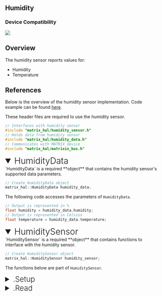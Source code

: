 <h2 style="padding-top:0">Humidity</h2>

### Device Compatibility
<img class="creator-compatibility-icon" src="../../img/creator-icon.svg">

## Overview

The humidity sensor reports values for:

* Humidity
* Temperature

## References

Below is the overview of the humidity sensor implementation. Code example can be found [here](/matrix-hal/examples/humidity).

These header files are required to use the humidity sensor.

```c++
// Interfaces with humidity sensor
#include "matrix_hal/humidity_sensor.h"
// Holds data from humidity sensor
#include "matrix_hal/humidity_data.h"
// Communicates with MATRIX device
#include "matrix_hal/matrixio_bus.h"
```

<details markdown="1" open>
<summary style="font-size: 1.75rem; font-weight: 300;">HumidityData</summary>
`HumidityData` is a required **object** that contains the humidity sensor's supported data parameters.

```c++
// Create HumidityData object
matrix_hal::HumidityData humidity_data;
```

The following code accesses the parameters of `HumidityData`.

```c++
// Output is represented in %
float humidity = humidity_data.humidity; 
// Output is represented in Celsius
float temperature = humidity_data.temperature; 
```
</details>

<details markdown="1" open>
<summary style="font-size: 1.75rem; font-weight: 300;">HumiditySensor</summary>
`HumiditySensor` is a required **object** that contains functions to interface with the humidity sensor.

```c++
// Create HumiditySensor object
matrix_hal::HumiditySensor humidity_sensor;
```
The functions below are part of `HumiditySensor`.

<details markdown="1">
<summary style="font-size: 1.5rem; font-weight: 300;">.Setup</summary>
`Setup` is a **function** that takes a `MatrixIOBus` object as a parameter and sets that object as the bus to use for communicating with MATRIX device.

```c++
// Function declaration in header file
void Setup(MatrixIOBus *bus);
```
<!--  -->
```c++
// Set humidity_sensor to use MatrixIOBus bus
humidity_sensor.Setup(&bus);
```
</details>

<details markdown="1">
<summary style="font-size: 1.5rem; font-weight: 300;">.Read</summary>
`Read` is a **function** that takes a `HumidityData` object as a parameter and writes the current humidity sensor data into the `HumidityData` object.

```c++
// Function declaration in header file
bool Read(HumidityData *data);
```
<!--  -->
```c++
// Overwrites humidity_data with new data from humidity sensor
humidity_sensor.Read(&humidity_data);
```
</details>
</details>